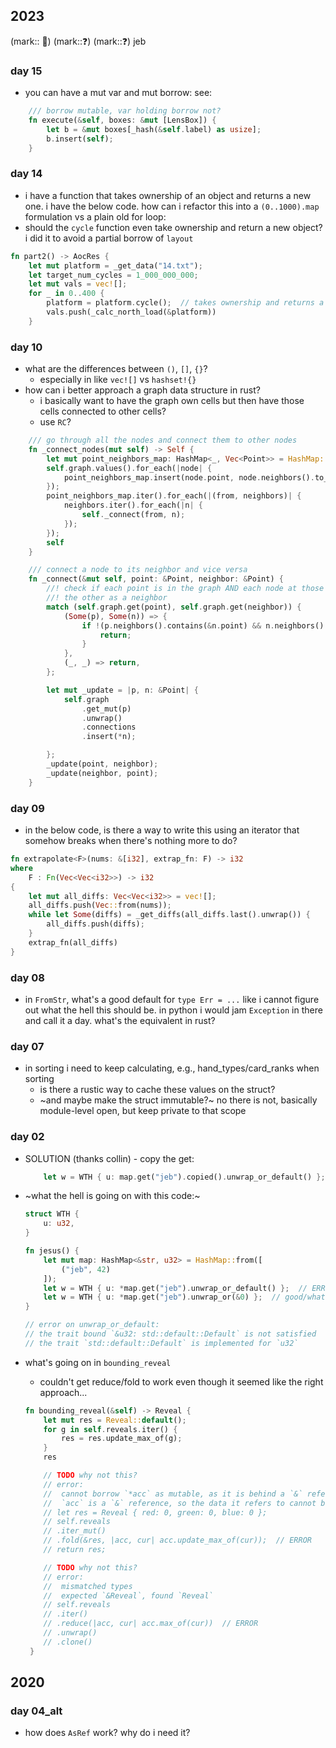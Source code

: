 ## 2023

(mark:: 🎷)
(mark::❓)
(mark::❓)
jeb 
### day 15
- you can have a mut var and mut borrow: see: 
```rust
    /// borrow mutable, var holding borrow not?
    fn execute(&self, boxes: &mut [LensBox]) {
        let b = &mut boxes[_hash(&self.label) as usize];
        b.insert(self);
    }
```

### day 14
- i have a function that takes ownership of an object and returns a new one. i have the below code.
how can i refactor this into a `(0..1000).map` formulation vs a plain old for loop:
- should the `cycle` function even take ownership and return a new object? i did it to avoid a partial borrow of `layout`
```rust
fn part2() -> AocRes {
    let mut platform = _get_data("14.txt");
    let target_num_cycles = 1_000_000_000;
    let mut vals = vec![];
    for _ in 0..400 {
        platform = platform.cycle();  // takes ownership and returns a new object
        vals.push(_calc_north_load(&platform))
    }
```

### day 10
- what are the differences between `()`, `[]`, `{}`?
    - especially in like `vec![]` vs `hashset!{}`
- how can i better approach a graph data structure in rust?
    - i basically want to have the graph own cells but then have those cells connected to other cells?
    - use `RC`?
```rust
    /// go through all the nodes and connect them to other nodes
    fn _connect_nodes(mut self) -> Self {
        let mut point_neighbors_map: HashMap<_, Vec<Point>> = HashMap::new();
        self.graph.values().for_each(|node| {
            point_neighbors_map.insert(node.point, node.neighbors().to_vec());
        });
        point_neighbors_map.iter().for_each(|(from, neighbors)| {
            neighbors.iter().for_each(|n| {
                self._connect(from, n);
            });
        });
        self
    }

    /// connect a node to its neighbor and vice versa
    fn _connect(&mut self, point: &Point, neighbor: &Point) {
        //! check if each point is in the graph AND each node at those points contains
        //! the other as a neighbor
        match (self.graph.get(point), self.graph.get(neighbor)) {
            (Some(p), Some(n)) => {
                if !(p.neighbors().contains(&n.point) && n.neighbors().contains(&p.point)) {
                    return;
                }
            },
            (_, _) => return,
        };

        let mut _update = |p, n: &Point| {
            self.graph
                .get_mut(p)
                .unwrap()
                .connections
                .insert(*n);

        };
        _update(point, neighbor);
        _update(neighbor, point);
    }
```

### day 09
- in the below code, is there a way to write this using an iterator that somehow 
breaks when there's nothing more to do?
```rust
fn extrapolate<F>(nums: &[i32], extrap_fn: F) -> i32 
where
    F : Fn(Vec<Vec<i32>>) -> i32
{
    let mut all_diffs: Vec<Vec<i32>> = vec![];
    all_diffs.push(Vec::from(nums));
    while let Some(diffs) = _get_diffs(all_diffs.last().unwrap()) {
        all_diffs.push(diffs);
    }
    extrap_fn(all_diffs)
}
```

### day 08
- in `FromStr`, what's a good default for `type Err = ...`
like i cannot figure out what the hell this should be.
in python i would jam `Exception` in there and call it a day.
what's the equivalent in rust?

### day 07
- in sorting i need to keep calculating, e.g., hand_types/card_ranks when sorting
    - is there a rustic way to cache these values on the struct?
    - ~and maybe make the struct immutable?~ no there is not, basically module-level open,
      but keep private to that scope

### day 02
- SOLUTION (thanks collin) - copy the get:
    ```rust
        let w = WTH { u: map.get("jeb").copied().unwrap_or_default() };
    ```
- ~what the hell is going on with this code:~
    ```rust
    struct WTH {
        u: u32,
    }

    fn jesus() {
        let mut map: HashMap<&str, u32> = HashMap::from([
            ("jeb", 42)
        ]);
        let w = WTH { u: *map.get("jeb").unwrap_or_default() };  // ERROR
        let w = WTH { u: *map.get("jeb").unwrap_or(&0) };  // good/what the hell?
    }

    // error on unwrap_or_default:
    // the trait bound `&u32: std::default::Default` is not satisfied
    // the trait `std::default::Default` is implemented for `u32`
    
    ```

- what's going on in `bounding_reveal`
    - couldn't get reduce/fold to work even though it seemed like the right approach...
    ```rust
    fn bounding_reveal(&self) -> Reveal {
        let mut res = Reveal::default();
        for g in self.reveals.iter() {
            res = res.update_max_of(g);
        }
        res

        // TODO why not this?
        // error:
        //  cannot borrow `*acc` as mutable, as it is behind a `&` reference
        //  `acc` is a `&` reference, so the data it refers to cannot be borrowed as mutable
        // let res = Reveal { red: 0, green: 0, blue: 0 };
        // self.reveals
        // .iter_mut()
        // .fold(&res, |acc, cur| acc.update_max_of(cur));  // ERROR
        // return res;

        // TODO why not this?
        // error:
        //  mismatched types
        //  expected `&Reveal`, found `Reveal`
        // self.reveals
        // .iter()
        // .reduce(|acc, cur| acc.max_of(cur))  // ERROR
        // .unwrap()
        // .clone()
     }
     ```

## 2020
### day 04_alt
- how does `AsRef` work? why do i need it?